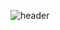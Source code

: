 ![header](https://capsule-render.vercel.app/api?type=slice&color=gradient&text=%20JisuPark%20%20&height=200&fontSize=100)
